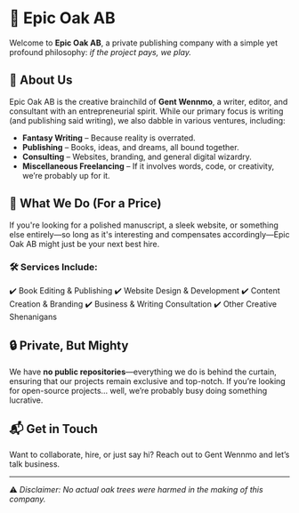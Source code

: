 # 🌳 Epic Oak AB

Welcome to **Epic Oak AB**, a private publishing company with a simple yet profound philosophy: *if the project pays, we play.*

## 📖 About Us
Epic Oak AB is the creative brainchild of **Gent Wennmo**, a writer, editor, and consultant with an entrepreneurial spirit. While our primary focus is writing (and publishing said writing), we also dabble in various ventures, including:

- **Fantasy Writing** – Because reality is overrated.
- **Publishing** – Books, ideas, and dreams, all bound together.
- **Consulting** – Websites, branding, and general digital wizardry.
- **Miscellaneous Freelancing** – If it involves words, code, or creativity, we’re probably up for it.

## 🚀 What We Do (For a Price)
If you're looking for a polished manuscript, a sleek website, or something else entirely—so long as it's interesting and compensates accordingly—Epic Oak AB might just be your next best hire. 

### 🛠️ Services Include:
✔️ Book Editing & Publishing 
✔️ Website Design & Development
✔️ Content Creation & Branding
✔️ Business & Writing Consultation
✔️ Other Creative Shenanigans

## 🔒 Private, But Mighty
We have **no public repositories**—everything we do is behind the curtain, ensuring that our projects remain exclusive and top-notch. If you’re looking for open-source projects… well, we’re probably busy doing something lucrative. 

## 📬 Get in Touch
Want to collaborate, hire, or just say hi? 
Reach out to Gent Wennmo and let’s talk business.

---
⚠️ *Disclaimer: No actual oak trees were harmed in the making of this company.*
